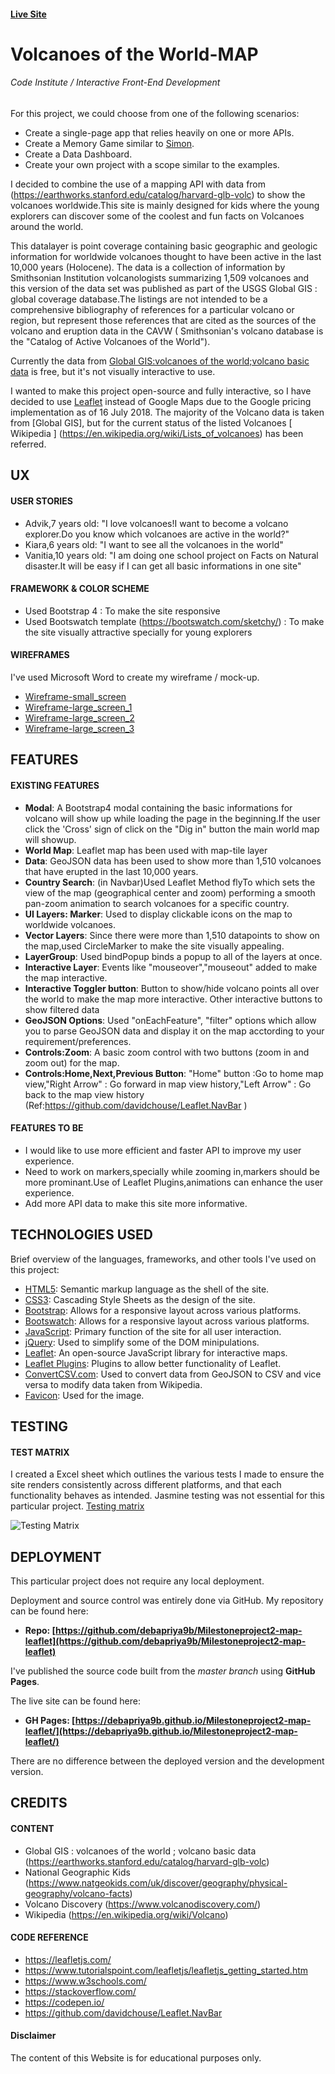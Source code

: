    
   #### **[Live Site](https://debapriya9b.github.io/Milestoneproject2-map-leaflet/)**
   
   # Volcanoes of the World-MAP

###### Code Institute / Interactive Front-End Development

For this project, we could choose from one of the following scenarios:

- Create a single-page app that relies heavily on one or more APIs.
- Create a Memory Game similar to [Simon](https://en.wikipedia.org/wiki/Simon_(game)).
- Create a Data Dashboard.
- Create your own project with a scope similar to the examples.

I decided to combine the use of a mapping API with data  from (https://earthworks.stanford.edu/catalog/harvard-glb-volc) to show the volcanoes worldwide.This site is mainly designed for kids where the young explorers can discover some of the coolest and fun facts on Volcanoes around the world.

This datalayer is point coverage containing basic geographic and geologic information for worldwide volcanoes thought to have been active in the last 10,000 years (Holocene). The data is a collection of information by Smithsonian Institution volcanologists summarizing 1,509 volcanoes and this version of the data set was published as part of the USGS Global GIS : global coverage database.The listings are not intended to be a comprehensive bibliography of references for a particular volcano or region, but represent those references that are cited as the sources of the volcano and eruption data in the CAVW ( Smithsonian's volcano database is the "Catalog of Active Volcanoes of the World").

Currently the data from [Global GIS:volcanoes of the world;volcano basic data](https://earthworks.stanford.edu/catalog/harvard-glb-volc) is free, but it's not visually interactive to use.

I wanted to make this project open-source and fully interactive, so I have decided to use [Leaflet](https://leafletjs.com/) instead of Google Maps due to the Google pricing implementation as of 16 July 2018. The majority of the Volcano data is taken from [Global GIS], but for the current status of the listed Volcanoes [ Wikipedia ] (https://en.wikipedia.org/wiki/Lists_of_volcanoes) has been referred.

## UX

#### USER STORIES

- Advik,7 years old: "I love volcanoes!I want to become a volcano explorer.Do you know which volcanoes are active in the world?"
- Kiara,6 years old: "I want to see all the volcanoes in the world"
- Vanitia,10 years old: "I am doing one school project on Facts on Natural disaster.It will be easy if I can get all basic informations in one site"

#### FRAMEWORK & COLOR SCHEME

- Used Bootstrap 4 : To make the site responsive
- Used Bootswatch template (https://bootswatch.com/sketchy/) : To make the site visually attractive specially for young explorers

#### WIREFRAMES

I've used Microsoft Word to create my wireframe / mock-up.

* [Wireframe-small_screen](Wireframes/wireframe-mobile.JPG)
* [Wireframe-large_screen_1](Wireframes/wireframe1.JPG)
* [Wireframe-large_screen_2](Wireframes/wireframe2.JPG)
* [Wireframe-large_screen_3](Wireframes/wireframe3.JPG)

## FEATURES

#### EXISTING FEATURES

- **Modal**: A Bootstrap4 modal containing the basic informations for volcano will show up while loading the page in the beginning.If the user click the 'Cross' sign of click on the "Dig in" button the main world map will showup.
- **World Map**: Leaflet map has been used with map-tile layer
- **Data**: GeoJSON data has been used to show more than 1,510 volcanoes that have erupted in the last 10,000 years.
- **Country Search**: (in Navbar)Used Leaflet Method flyTo which sets the view of the map (geographical center and zoom) performing a smooth pan-zoom animation to search volcanoes for a specific country.
- **UI Layers: Marker**: Used to display clickable icons on the map to worldwide volcanoes.
- **Vector Layers**: Since there were more than 1,510 datapoints to show on the map,used CircleMarker to make the site visually appealing.
- **LayerGroup**: Used bindPopup binds a popup to all of the layers at once.
- **Interactive Layer**: Events like "mouseover","mouseout" added to make the map interactive.
- **Interactive Toggler button**: Button to show/hide volcano points all over the world to make the map more interactive. Other interactive buttons to show filtered data
- **GeoJSON Options**: Used "onEachFeature", "filter" options which allow you to parse GeoJSON data and display it on the map acctording to your requirement/preferences.
- **Controls:Zoom**: A basic zoom control with two buttons (zoom in and zoom out) for the map.
- **Controls:Home,Next,Previous Button**: "Home" button :Go to home map view,"Right Arrow" : Go forward in map view history,"Left Arrow" : Go back to the map view history (Ref:https://github.com/davidchouse/Leaflet.NavBar )

#### FEATURES TO BE 

- I would like to use more efficient and faster API to improve my user experience.
- Need to work on markers,specially while zooming in,markers should be more prominant.Use of Leaflet Plugins,animations can enhance the user experience.
- Add more API data to make this site more informative.

## TECHNOLOGIES USED

Brief overview of the languages, frameworks, and other tools I've used on this project:

- [HTML5](https://en.wikipedia.org/wiki/HTML5): Semantic markup language as the shell of the site.
- [CSS3](https://en.wikipedia.org/wiki/Cascading_Style_Sheets): Cascading Style Sheets as the design of the site.
- [Bootstrap](https://en.wikipedia.org/wiki/Bootstrap_(front-end_framework)): Allows for a responsive layout across various platforms.
- [Bootswatch](https://bootswatch.com/): Allows for a responsive layout across various platforms.
- [JavaScript](https://www.javascript.com): Primary function of the site for all user interaction.
- [jQuery](https://jquery.com/): Used to simplify some of the DOM minipulations.
- [Leaflet](https://leafletjs.com/): An open-source JavaScript library for interactive maps.
- [Leaflet Plugins](https://leafletjs.com/plugins.html): Plugins to allow better functionality of Leaflet.
- [ConvertCSV.com](http://www.convertcsv.com/csv-to-geojson.htm): Used to convert data from GeoJSON to CSV and vice versa to modify data taken from Wikipedia.
- [Favicon](https://www.favicon-generator.org/): Used for the image.

## TESTING

#### TEST MATRIX

I created a Excel sheet which outlines the various tests I made to ensure the site renders consistently across different platforms, and that each functionality behaves as intended. Jasmine testing was not essential for this particular project.
[Testing matrix](https://github.com/debapriya9b/Milestoneproject2-map-leaflet/blob/master/Testing/testingfile.xlsx)

![Testing Matrix]()

## DEPLOYMENT

This particular project does not require any local deployment.

Deployment and source control was entirely done via GitHub. My repository can be found here:

- **Repo: [https://github.com/debapriya9b/Milestoneproject2-map-leaflet](https://github.com/debapriya9b/Milestoneproject2-map-leaflet)**

I've published the source code built from the *master branch* using **GitHub Pages**.

The live site can be found here:

- **GH Pages: [https://debapriya9b.github.io/Milestoneproject2-map-leaflet/](https://debapriya9b.github.io/Milestoneproject2-map-leaflet/)**

There are no difference between the deployed version and the development version.

## CREDITS

#### CONTENT

- Global GIS : volcanoes of the world ; volcano basic data (https://earthworks.stanford.edu/catalog/harvard-glb-volc)
- National Geographic Kids (https://www.natgeokids.com/uk/discover/geography/physical-geography/volcano-facts)
- Volcano Discovery (https://www.volcanodiscovery.com/)
- Wikipedia (https://en.wikipedia.org/wiki/Volcano)

#### CODE REFERENCE

- https://leafletjs.com/
- https://www.tutorialspoint.com/leafletjs/leafletjs_getting_started.htm
- https://www.w3schools.com/
- https://stackoverflow.com/
- https://codepen.io/
- https://github.com/davidchouse/Leaflet.NavBar


#### Disclaimer

The content of this Website is for educational purposes only.




